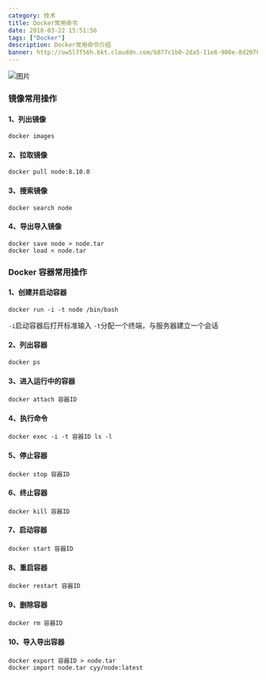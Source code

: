 ```yaml
---
category: 技术
title: Docker常用命令
date: 2018-03-22 15:51:56
tags: ["Docker"]
description: Docker常用命令介绍
banner: http://ow5l7f56h.bkt.clouddn.com/b877c1b0-2da5-11e8-908e-8d20789a9043
---
```


![图片](http://ow5l7f56h.bkt.clouddn.com/b877c1b0-2da5-11e8-908e-8d20789a9043)

### 镜像常用操作

#### 1、列出镜像

```shell
docker images
```

#### 2、拉取镜像

```shell
docker pull node:8.10.0
```

#### 3、搜索镜像

```shell
docker search node
```

#### 4、导出导入镜像

```shell
docker save node > node.tar
docker load < node.tar
```

### Docker 容器常用操作

#### 1、创建并启动容器

```shell
docker run -i -t node /bin/bash
```

`-i`启动容器后打开标准输入
`-t`分配一个终端，与服务器建立一个会话

#### 2、列出容器

```shell
docker ps
```

#### 3、进入运行中的容器

```shell
docker attach 容器ID
```

#### 4、执行命令

```shell
docker exec -i -t 容器ID ls -l
```

#### 5、停止容器

```shell
docker stop 容器ID
```

#### 6、终止容器

```shell
docker kill 容器ID
```

#### 7、启动容器

```shell
docker start 容器ID
```

#### 8、重启容器

```shell
docker restart 容器ID
```

#### 9、删除容器

```shell
docker rm 容器ID
```

#### 10、导入导出容器

```shell
docker export 容器ID > node.tar
docker import node.tar cyy/node:latest
```
